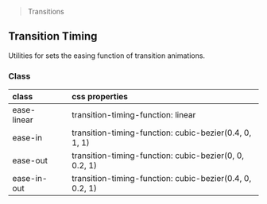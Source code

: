 > Transitions

## Transition Timing

Utilities for sets the easing function of transition animations.

### Class

| class |   | css properties |
|:--|:--|:--|
| ease-linear |  | transition-timing-function: linear |
| ease-in |  | transition-timing-function: cubic-bezier(0.4, 0, 1, 1) |
| ease-out |  | transition-timing-function: cubic-bezier(0, 0, 0.2, 1) |
| ease-in-out |  | transition-timing-function: cubic-bezier(0.4, 0, 0.2, 1) |
